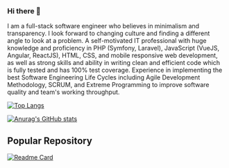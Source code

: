 ### Hi there 👋

I am a full-stack software engineer who believes in minimalism and transparency. I look forward
to changing culture and finding a different angle to look at a problem. A self-motivated IT
professional with huge knowledge and proficiency in PHP (Symfony, Laravel), JavaScript (VueJS,
Angular, ReactJS), HTML, CSS, and mobile responsive web development, as well as strong skills
and ability in writing clean and efficient code which is fully tested and has 100% test coverage.
Experience in implementing the best Software Engineering Life Cycles including Agile
Development Methodology, SCRUM, and Extreme Programming to improve software quality and
team's working throughput.

[![Top Langs](https://github-readme-stats.vercel.app/api/top-langs/?username=mohd-e-mustafa&layout=compact)](https://github.com/anuraghazra/github-readme-stats)

[![Anurag's GitHub stats](https://github-readme-stats.vercel.app/api?username=mohd-e-mustafa&show_icons=true&theme=radical)](https://github.com/anuraghazra/github-readme-stats)


## Popular Repository

[![Readme Card](https://github-readme-stats.vercel.app/api/pin/?username=mohd-e-mustafa&repo=okta)](https://github.com/mohd-e-mustafa/okta)
